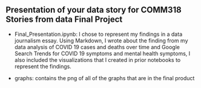## Presentation of your data story for COMM318 Stories from data Final Project

* Final_Presentation.ipynb: I chose to represent my findings in a data journalism essay. Using Markdown, I wrote about the finding from my data analysis of COVID 19 cases and deaths over time and Google Search Trends for COVID 19 symptoms and mental health symptoms, I also included the visualizations that I created in prior notebooks to represent the findings.

* graphs: contains the png of all of the graphs that are in the final product

